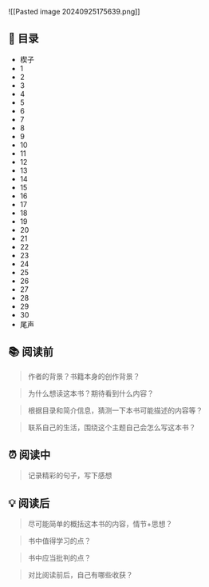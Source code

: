 ![[Pasted image 20240925175639.png]]
## 📑 目录
* 楔子  
* 1  
* 2  
* 3  
* 4  
* 5  
* 6  
* 7  
* 8  
* 9  
* 10  
* 11  
* 12  
* 13  
* 14  
* 15  
* 16  
* 17  
* 18  
* 19  
* 20  
* 21  
* 22  
* 23  
* 24  
* 25  
* 26  
* 27  
* 28  
* 29  
* 30  
* 尾声
## 📚 阅读前
> 作者的背景？书籍本身的创作背景？

> 为什么想读这本书？期待看到什么内容？

> 根据目录和简介信息，猜测一下本书可能描述的内容等？

> 联系自己的生活，围绕这个主题自己会怎么写这本书？
## ⏰ 阅读中
> 记录精彩的句子，写下感想
##  💡 阅读后
> 尽可能简单的概括这本书的内容，情节+思想？

> 书中值得学习的点？

> 书中应当批判的点？

> 对比阅读前后，自己有哪些收获？ 